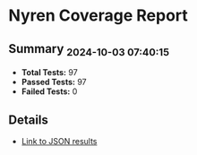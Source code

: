 # Nyren Coverage Report
## Summary <sub>2024-10-03 07:40:15</sub>
- **Total Tests:** 97
- **Passed Tests:** 97
- **Failed Tests:** 0
## Details
- [Link to JSON results](nyren-tests-results.json)
